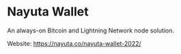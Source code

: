 # Nayuta Wallet

An always-on Bitcoin and Lightning Network node solution.

Website: https://nayuta.co/nayuta-wallet-2022/
